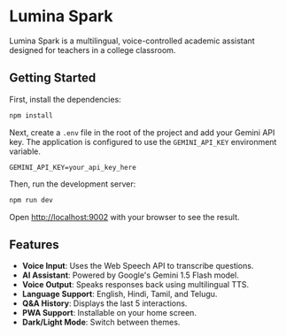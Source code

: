 # Lumina Spark

Lumina Spark is a multilingual, voice-controlled academic assistant designed for teachers in a college classroom.

## Getting Started

First, install the dependencies:

```bash
npm install
```

Next, create a `.env` file in the root of the project and add your Gemini API key. The application is configured to use the `GEMINI_API_KEY` environment variable.

```
GEMINI_API_KEY=your_api_key_here
```

Then, run the development server:

```bash
npm run dev
```

Open [http://localhost:9002](http://localhost:9002) with your browser to see the result.

## Features

- **Voice Input**: Uses the Web Speech API to transcribe questions.
- **AI Assistant**: Powered by Google's Gemini 1.5 Flash model.
- **Voice Output**: Speaks responses back using multilingual TTS.
- **Language Support**: English, Hindi, Tamil, and Telugu.
- **Q&A History**: Displays the last 5 interactions.
- **PWA Support**: Installable on your home screen.
- **Dark/Light Mode**: Switch between themes.
